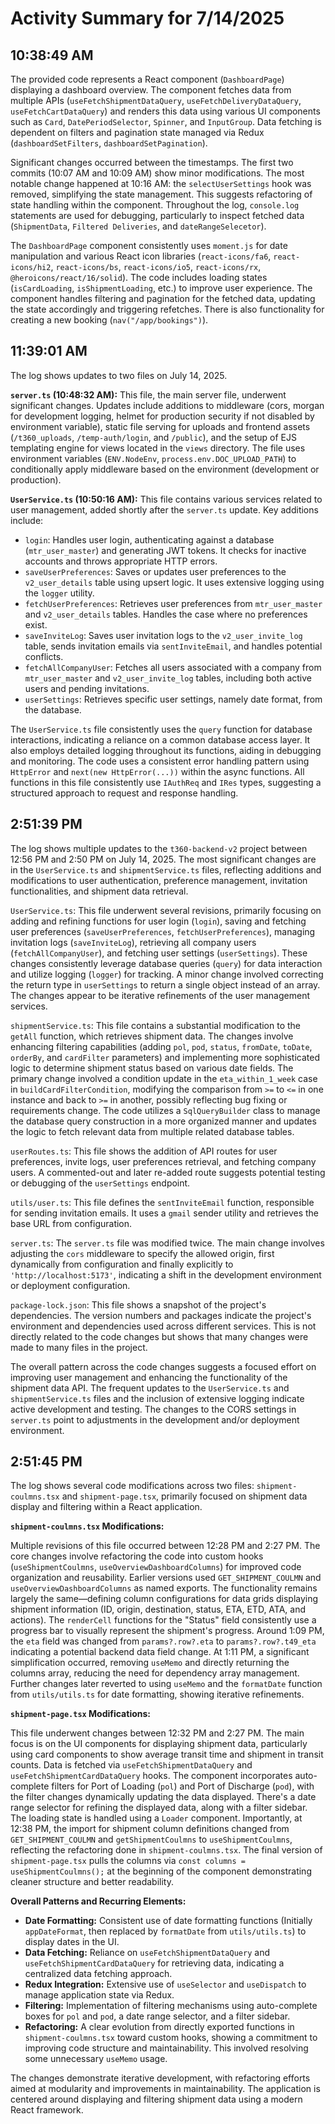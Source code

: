# Activity Summary for 7/14/2025

## 10:38:49 AM
The provided code represents a React component (`DashboardPage`) displaying a dashboard overview.  The component fetches data from multiple APIs (`useFetchShipmentDataQuery`, `useFetchDeliveryDataQuery`, `useFetchCartDataQuery`) and renders this data using various UI components such as `Card`, `DatePeriodSelector`, `Spinner`, and `InputGroup`.  Data fetching is dependent on filters and pagination state managed via Redux (`dashboardSetFilters`, `dashboardSetPagination`).

Significant changes occurred between the timestamps.  The first two commits (10:07 AM and 10:09 AM) show minor modifications.  The most notable change happened at 10:16 AM:  the `selectUserSettings` hook was removed, simplifying the state management.  This suggests refactoring of state handling within the component.  Throughout the log, `console.log` statements are used for debugging, particularly to inspect fetched data (`ShipmentData`, `Filtered Deliveries`, and `dateRangeSelecetor`).

The `DashboardPage` component consistently uses `moment.js` for date manipulation and various React icon libraries (`react-icons/fa6`, `react-icons/hi2`, `react-icons/bs`, `react-icons/io5`, `react-icons/rx`, `@heroicons/react/16/solid`).  The code includes loading states (`isCardLoading`, `isShipmentLoading`, etc.) to improve user experience.  The component handles filtering and pagination for the fetched data, updating the state accordingly and triggering refetches.  There is also functionality for creating a new booking (`nav("/app/bookings")`).


## 11:39:01 AM
The log shows updates to two files on July 14, 2025.

**`server.ts` (10:48:32 AM):** This file, the main server file,  underwent significant changes.  Updates include additions to middleware (cors, morgan for development logging, helmet for production security if not disabled by environment variable),  static file serving for uploads and frontend assets (`/t360_uploads`, `/temp-auth/login`, and  `/public`),  and  the setup of EJS templating engine for views located in the `views` directory.  The file uses environment variables (`ENV.NodeEnv`, `process.env.DOC_UPLOAD_PATH`) to conditionally apply middleware based on the environment (development or production).

**`UserService.ts` (10:50:16 AM):** This file contains various services related to user management, added shortly after the `server.ts` update.  Key additions include:

*   `login`: Handles user login, authenticating against a database (`mtr_user_master`) and generating JWT tokens.  It checks for inactive accounts and throws appropriate HTTP errors.
*   `saveUserPreferences`:  Saves or updates user preferences to the `v2_user_details` table using upsert logic.  It uses extensive logging using the `logger` utility.
*   `fetchUserPreferences`: Retrieves user preferences from `mtr_user_master` and `v2_user_details` tables.  Handles the case where no preferences exist.
*   `saveInviteLog`: Saves user invitation logs to the `v2_user_invite_log` table, sends invitation emails via `sentInviteEmail`, and handles potential conflicts.
*   `fetchAllCompanyUser`: Fetches all users associated with a company from `mtr_user_master` and `v2_user_invite_log` tables, including both active users and pending invitations.
*   `userSettings`:  Retrieves specific user settings, namely date format, from the database.

The `UserService.ts` file consistently uses the `query` function for database interactions, indicating a reliance on a common database access layer.  It also employs detailed logging throughout its functions, aiding in debugging and monitoring.  The code uses a consistent error handling pattern using `HttpError` and `next(new HttpError(...))` within the async functions.  All functions in this file consistently use  `IAuthReq` and `IRes` types, suggesting a structured approach to request and response handling.


## 2:51:39 PM
The log shows multiple updates to the `t360-backend-v2` project between 12:56 PM and 2:50 PM on July 14, 2025.  The most significant changes are in the `UserService.ts` and `shipmentService.ts` files, reflecting additions and modifications to user authentication, preference management, invitation functionalities, and shipment data retrieval.

`UserService.ts`: This file underwent several revisions, primarily focusing on adding and refining functions for user login (`login`), saving and fetching user preferences (`saveUserPreferences`, `fetchUserPreferences`), managing invitation logs (`saveInviteLog`), retrieving all company users (`fetchAllCompanyUser`), and fetching user settings (`userSettings`).  These changes consistently leverage database queries (`query`) for data interaction and utilize logging (`logger`) for tracking.  A minor change involved correcting the return type in `userSettings` to return a single object instead of an array. The changes appear to be iterative refinements of the user management services.


`shipmentService.ts`: This file contains a substantial modification to the `getAll` function, which retrieves shipment data. The changes involve enhancing filtering capabilities (adding `pol`, `pod`, `status`, `fromDate`, `toDate`, `orderBy`, and `cardFilter` parameters) and implementing more sophisticated logic to determine shipment status based on various date fields.  The primary change involved a condition update in the `eta_within_1_week` case in `buildCardFilterCondition`, modifying the comparison from `>=` to `<=` in one instance and back to `>=` in another, possibly reflecting bug fixing or requirements change.  The code utilizes a `SqlQueryBuilder` class to manage the database query construction in a more organized manner and updates the logic to fetch relevant data from multiple related database tables.


`userRoutes.ts`: This file shows the addition of API routes for user preferences, invite logs, user preferences retrieval, and fetching company users.  A commented-out and later re-added route suggests potential testing or debugging of the `userSettings` endpoint.

`utils/user.ts`: This file defines the `sentInviteEmail` function, responsible for sending invitation emails. It uses a `gmail` sender utility and retrieves the base URL from configuration.

`server.ts`: The `server.ts` file was modified twice. The main change involves adjusting the `cors` middleware to specify the allowed origin, first dynamically from configuration and finally explicitly to `'http://localhost:5173'`, indicating a shift in the development environment or deployment configuration.


`package-lock.json`: This file shows a snapshot of the project's dependencies.  The version numbers and packages indicate the project's environment and dependencies used across different services. This is not directly related to the code changes but shows that many changes were made to many files in the project.

The overall pattern across the code changes suggests a focused effort on improving user management and enhancing the functionality of the shipment data API.  The frequent updates to the `UserService.ts` and `shipmentService.ts` files and the inclusion of extensive logging indicate active development and testing.  The changes to the CORS settings in `server.ts` point to adjustments in the development and/or deployment environment.


## 2:51:45 PM
The log shows several code modifications across two files: `shipment-coulmns.tsx` and `shipment-page.tsx`, primarily focused on shipment data display and filtering within a React application.

**`shipment-coulmns.tsx` Modifications:**

Multiple revisions of this file occurred between 12:28 PM and 2:27 PM.  The core changes involve refactoring the code into custom hooks (`useShipmentCoulmns`, `useOverviewDashboardColumns`) for improved code organization and reusability.  Earlier versions used `GET_SHIPMENT_COULMN` and `useOverviewDashboardColumns` as named exports. The functionality remains largely the same—defining column configurations for data grids displaying shipment information (ID, origin, destination, status, ETA, ETD, ATA, and actions).  The `renderCell` functions for the "Status" field consistently use a progress bar to visually represent the shipment's progress.  Around 1:09 PM, the `eta` field was changed from `params?.row?.eta` to `params?.row?.t49_eta` indicating a potential backend data field change. At 1:11 PM, a significant simplification occurred, removing `useMemo` and directly returning the columns array, reducing the need for dependency array management. Further changes later reverted to using `useMemo` and the  `formatDate` function from `utils/utils.ts` for date formatting, showing iterative refinements.


**`shipment-page.tsx` Modifications:**

This file underwent changes between 12:32 PM and 2:27 PM. The main focus is on the UI components for displaying shipment data, particularly using card components to show average transit time and shipment in transit counts.  Data is fetched via `useFetchShipmentDataQuery` and `useFetchShipmentCardDataQuery` hooks.  The component incorporates auto-complete filters for Port of Loading (`pol`) and Port of Discharge (`pod`), with the filter changes dynamically updating the data displayed.  There's a date range selector for refining the displayed data, along with a filter sidebar. The loading state is handled using a `Loader` component.  Importantly,  at 12:38 PM, the import for shipment column definitions changed from `GET_SHIPMENT_COULMN` and `getShipmentCoulmns` to `useShipmentCoulmns`, reflecting the refactoring done in `shipment-coulmns.tsx`. The final version of `shipment-page.tsx` pulls the columns via `const columns = useShipmentCoulmns();` at the beginning of the component demonstrating cleaner structure and better readability.

**Overall Patterns and Recurring Elements:**

* **Date Formatting:** Consistent use of date formatting functions (Initially `appDateFormat`, then replaced by `formatDate` from `utils/utils.ts`) to display dates in the UI.
* **Data Fetching:** Reliance on `useFetchShipmentDataQuery` and `useFetchShipmentCardDataQuery` for retrieving data, indicating a centralized data fetching approach.
* **Redux Integration:** Extensive use of `useSelector` and `useDispatch` to manage application state via Redux.
* **Filtering:**  Implementation of filtering mechanisms using auto-complete boxes for `pol` and `pod`, a date range selector, and a filter sidebar.
* **Refactoring:**  A clear evolution from directly exported functions in `shipment-coulmns.tsx` toward custom hooks, showing a commitment to improving code structure and maintainability.  This involved resolving some unnecessary `useMemo` usage.

The changes demonstrate iterative development, with refactoring efforts aimed at modularity and improvements in maintainability. The application is centered around displaying and filtering shipment data using a modern React framework.
